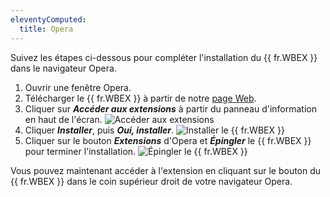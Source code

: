 ```yaml
---
eleventyComputed:
  title: Opera
---
```

Suivez les étapes ci-dessous pour compléter l'installation du {{ fr.WBEX }} dans le navigateur Opera.

1. Ouvrir une fenêtre Opera.
1. Télécharger le {{ fr.WBEX }} à partir de notre [page Web](https://devolutions.net/fr/workspace).
1. Cliquer sur ***Accéder aux extensions*** à partir du panneau d'information en haut de l'écran.
![Accéder aux extensions](https://cdnweb.devolutions.net/docs/fr/dwl/Dwl4008.png)
1. Cliquer ***Installer***, puis ***Oui, installer***.
![Installer le {{ fr.WBEX }}](https://cdnweb.devolutions.net/docs/fr/dwl/Dwl4007.png)
1. Cliquer sur le bouton ***Extensions*** d'Opera et ***Épingler*** le {{ fr.WBEX }} pour terminer l'installation.
![Épingler le {{ fr.WBEX }}](https://cdnweb.devolutions.net/docs/fr/dwl/Dwl4046.png)

Vous pouvez maintenant accéder à l'extension en cliquant sur le bouton du {{ fr.WBEX }} dans le coin supérieur droit de votre navigateur Opera.

